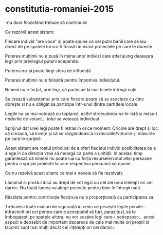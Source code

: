 # constitutia-romaniei-2015
-nu doar filozofând trebuie să contribuim



Ce rezolvă acest sistem: 

Fiecare individ "are voce" și poate spune ca cel putin banii care se iau direct de pe spatele lui vor fi folositi in exact proiectele pe care le doreste.

Puterea mulțimii nu e pusă în mâna unor indivizi care atfel ajung deasupra legii prin privilegiul puterii acaparate.

Puterea nu-și poate lărgi sfera de influență

Puterea mulțimii nu e folosită pentru împotriva individului. 

Nimeni nu e forțat, prin legi, să participe la mai binele întregii nații

Se crează subsistemul prin care fiecare poate să se asocieze cu cine dorește si nu e obligat sa participe într-unul dintre partidele locale.

Legile nu se mai votează cu toptanul, astfel strecurându-se în listă și măsuri nedorite de votant... totul se votează individual

Sprijinul dat unei legi poate fi retras în orice moment. Oricine are drept și loc să crească, să învețe și să se răzgândească în deciziile/voturile și măsurile pe care le sprijină

Acest sistem are rostul principal de a oferi fiecărui individ posibilitatea de a alege în ce direcție vrea să meargă ca parte a unității. In același timp garantează că nimeni nu poate lua cu forța resursele/votul altei persoane pentru a sprijini proiecte la care respectiva persoană se opune.



Ce nu rezolvă acest sitem( ce mai e nevoie să fie rezolvat):

Lăcomul si prostul încă au drept de vot egal cu cel ale unui întelept ori cel darnic. Nu toată lumea va alege proiecte pentru bine le întregii nații.

Răsplata pentru contribuția fiecăruia nu e proporțională cu participarea sa.

Trebuiesc luate măsuri de siguranță în ceea ce privește legile penale... infractorii ori cei pentru care e acceptabil să furi, parazitezi, să te îmbogațești pe spatele altora, nu vor susține legi care-i pedepsesc... acest aspect e deosebit de important deoarece de cele mai multe ori proștii si lacomii sunt mai mulți decât cei înțelepți ori cei darnici.

